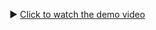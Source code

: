 ▶️ [Click to watch the demo video](https://github.com/user-attachments/assets/f1ed116b-1da1-4177-aed8-a8bf52f356ab)

